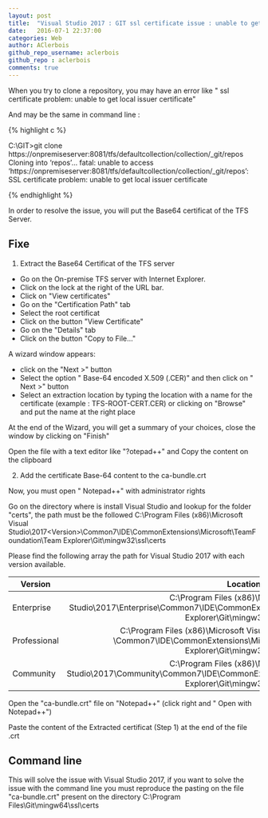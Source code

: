 ```yaml
---
layout: post
title:  "Visual Studio 2017 : GIT ssl certificate issue : unable to get local issuer certificate"
date:   2016-07-1 22:37:00
categories: Web
author: AClerbois
github_repo_username: aclerbois
github_repo : aclerbois
comments: true
---
```


When you try to clone a repository, you may have an error like " ssl certificate problem: unable to get local issuer certificate"

And may be the same in command line :

{% highlight c %}

C:\GIT>git clone https://onpremiseserver:8081/tfs/defaultcollection/collection/_git/repos
Cloning into ‘repos’…
fatal: unable to access ‘https://onpremiseserver:8081/tfs/defaultcollection/collection/_git/repos’: SSL certificate problem: unable to get local issuer certificate

{% endhighlight %}

In order to resolve the issue, you will put the Base64 certificat of the TFS Server.

## Fixe

1. Extract the Base64 Certificat of the TFS server
* Go on the On-premise TFS server with Internet Explorer.
* Click on the lock at the right of the URL bar. 
* Click on "View certificates" 
* Go on the "Certification Path" tab
* Select the root certificat 
* Click on the button "View Certificate"
* Go on the "Details" tab
* Click on the button "Copy to File…" 

A wizard window appears: 

* click on the "Next >" button
* Select the option " Base-64 encoded X.509 (.CER)" and then click on " Next >" button
* Select an extraction location by typing the location with a name for the certificate (example : TFS-ROOT-CERT.CER) or clicking on "Browse" and put the name at the right place

At the end of the Wizard, you will get a summary of your choices, close the window by clicking on "Finish"

Open the file with a text editor like "?otepad++" and Copy the content on the clipboard

2. Add the certificate Base-64 content to the ca-bundle.crt

Now, you must open " Notepad++" with administrator rights

Go on the directory where is install Visual Studio and lookup for the folder "certs", the path must be the followed
C:\Program Files (x86)\Microsoft Visual Studio\2017\<Version>\Common7\IDE\CommonExtensions\Microsoft\TeamFoundation\Team Explorer\Git\mingw32\ssl\certs

Please find the following array the path for Visual Studio 2017 with each version available.

| Version       | Location          | 
| ------------- |:-------------:| 
| Enterprise      | C:\Program Files (x86)\Microsoft Visual Studio\2017\Enterprise\Common7\IDE\CommonExtensions\Microsoft\TeamFoundation\Team Explorer\Git\mingw32\ssl\certs | 
| Professional      | C:\Program Files (x86)\Microsoft Visual Studio\2017\Professional \Common7\IDE\CommonExtensions\Microsoft\TeamFoundation\Team Explorer\Git\mingw32\ssl\certs      |   
| Community | C:\Program Files (x86)\Microsoft Visual Studio\2017\Community\Common7\IDE\CommonExtensions\Microsoft\TeamFoundation\Team Explorer\Git\mingw32\ssl\certs    |    

Open the "ca-bundle.crt" file on "Notepad++" (click right and " Open with Notepad++") 

Paste the content of the Extracted certificat (Step 1) at the end of the file .crt 

## Command line

This will solve the issue with Visual Studio 2017, if you want to solve the issue with the command line you must reproduce the pasting on the file "ca-bundle.crt" present on the directory C:\Program Files\Git\mingw64\ssl\certs
